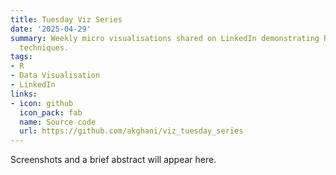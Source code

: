 ```yaml
---
title: Tuesday Viz Series
date: '2025-04-29'
summary: Weekly micro visualisations shared on LinkedIn demonstrating R and ggplot2
  techniques.
tags:
- R
- Data Visualisation
- LinkedIn
links:
- icon: github
  icon_pack: fab
  name: Source code
  url: https://github.com/akghani/viz_tuesday_series
---
```


Screenshots and a brief abstract will appear here.
